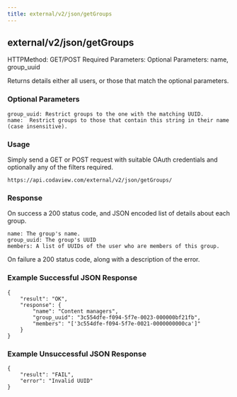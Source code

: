 ```yaml
---
title: external/v2/json/getGroups
---
```

## external/v2/json/getGroups

HTTPMethod: GET/POST
Required Parameters: 
Optional Parameters: name, group_uuid

Returns details either all users, or those that match the optional parameters.

### Optional Parameters

    group_uuid: Restrict groups to the one with the matching UUID.
    name:  Restrict groups to those that contain this string in their name (case insensitive).

### Usage

Simply send a GET or POST request with suitable OAuth credentials and optionally any of the filters required.

`https://api.codaview.com/external/v2/json/getGroups/`

### Response

On success a 200 status code, and JSON encoded list of details about each group.

    name: The group's name.
    group_uuid: The group's UUID
    members: A list of UUIDs of the user who are members of this group.

On failure a 200 status code, along with a description of the error.

### Example Successful JSON Response

    {
        "result": "OK",
        "response": {
            "name": "Content managers",
            "group_uuid": "3c554dfe-f094-5f7e-0023-000000bf21fb",
            "members": "['3c554dfe-f094-5f7e-0021-0000000000ca']"
        }
    }

### Example Unsuccessful JSON Response

    {
        "result": "FAIL",
        "error": "Invalid UUID" 
    }
